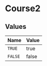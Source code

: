 # Course2


## Values

| Name    | Value   |
| ------- | ------- |
| `TRUE`  | true    |
| `FALSE` | false   |